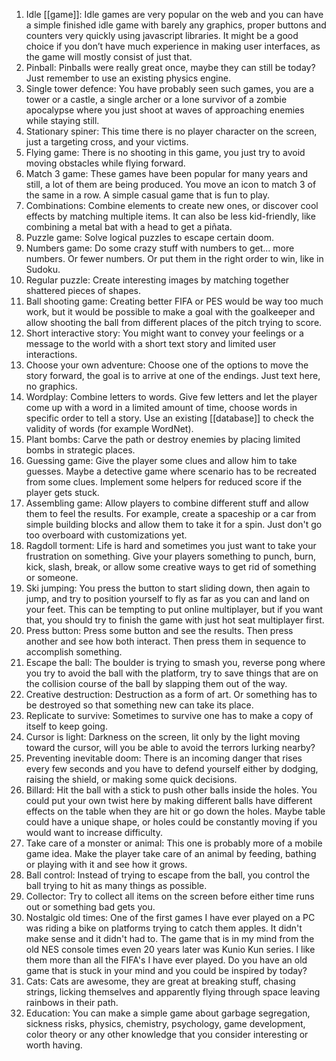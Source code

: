 1. Idle [[game]]: Idle games are very popular on the web and you can have a simple finished idle game with barely any graphics, proper buttons and counters very quickly using javascript libraries. It might be a good choice if you don’t have much experience in making user interfaces, as the game will mostly consist of just that.
2. Pinball: Pinballs were really great once, maybe they can still be today? Just remember to use an existing physics engine.
3. Single tower defence: You have probably seen such games, you are a tower or a castle, a single archer or a lone survivor of a zombie apocalypse where you just shoot at waves of approaching enemies while staying still.
4. Stationary spiner: This time there is no player character on the screen, just a targeting cross, and your victims.
5. Flying game: There is no shooting in this game, you just try to avoid moving obstacles while flying forward.
6. Match 3 game: These games have been popular for many years and still, a lot of them are being produced. You move an icon to match 3 of the same in a row. A simple casual game that is fun to play.
7. Combinations: Combine elements to create new ones, or discover cool effects by matching multiple items. It can also be less kid-friendly, like combining a metal bat with a head to get a piñata.
8. Puzzle game: Solve logical puzzles to escape certain doom.
9. Numbers game: Do some crazy stuff with numbers to get... more numbers. Or fewer numbers. Or put them in the right order to win, like in Sudoku.
10. Regular puzzle: Create interesting images by matching together shattered pieces of shapes.
11. Ball shooting game: Creating better FIFA or PES would be way too much work, but it would be possible to make a goal with the goalkeeper and allow shooting the ball from different places of the pitch trying to score.
12. Short interactive story: You might want to convey your feelings or a message to the world with a short text story and limited user interactions.
13. Choose your own adventure: Choose one of the options to move the story forward, the goal is to arrive at one of the endings. Just text here, no graphics.
14. Wordplay: Combine letters to words. Give few letters and let the player come up with a word in a limited amount of time, choose words in specific order to tell a story. Use an existing [[database]] to check the validity of words (for example WordNet).
15. Plant bombs: Carve the path or destroy enemies by placing limited bombs in strategic places.
16. Guessing game: Give the player some clues and allow him to take guesses. Maybe a detective game where scenario has to be recreated from some clues. Implement some helpers for reduced score if the player gets stuck.
17. Assembling game: Allow players to combine different stuff and allow them to feel the results. For example, create a spaceship or a car from simple building blocks and allow them to take it for a spin. Just don't go too overboard with customizations yet.
18. Ragdoll torment: Life is hard and sometimes you just want to take your frustration on something. Give your players something to punch, burn, kick, slash, break, or allow some creative ways to get rid of something or someone.
19. Ski jumping: You press the button to start sliding down, then again to jump, and try to position yourself to fly as far as you can and land on your feet. This can be tempting to put online multiplayer, but if you want that, you should try to finish the game with just hot seat multiplayer first.
20. Press button: Press some button and see the results. Then press another and see how both interact. Then press them in sequence to accomplish something.
21. Escape the ball: The boulder is trying to smash you, reverse pong where you try to avoid the ball with the platform, try to save things that are on the collision course of the ball by slapping them out of the way.
22. Creative destruction: Destruction as a form of art. Or something has to be destroyed so that something new can take its place.
23. Replicate to survive: Sometimes to survive one has to make a copy of itself to keep going.
24. Cursor is light: Darkness on the screen, lit only by the light moving toward the cursor, will you be able to avoid the terrors lurking nearby?
25. Preventing inevitable doom: There is an incoming danger that rises every few seconds and you have to defend yourself either by dodging, raising the shield, or making some quick decisions.
26. Billard: Hit the ball with a stick to push other balls inside the holes. You could put your own twist here by making different balls have different effects on the table when they are hit or go down the holes. Maybe table could have a unique shape, or holes could be constantly moving if you would want to increase difficulty.
27. Take care of a monster or animal: This one is probably more of a mobile game idea. Make the player take care of an animal by feeding, bathing or playing with it and see how it grows.
28. Ball control: Instead of trying to escape from the ball, you control the ball trying to hit as many things as possible.
29. Collector: Try to collect all items on the screen before either time runs out or something bad gets you.
30. Nostalgic old times: One of the first games I have ever played on a PC was riding a bike on platforms trying to catch them apples. It didn't make sense and it didn't had to. The game that is in my mind from the old NES console times even 20 years later was Kunio Kun series. I like them more than all the FIFA's I have ever played. Do you have an old game that is stuck in your mind and you could be inspired by today?
31. Cats: Cats are awesome, they are great at breaking stuff, chasing strings, licking themselves and apparently flying through space leaving rainbows in their path.
32. Education: You can make a simple game about garbage segregation, sickness risks, physics, chemistry, psychology, game development, color theory or any other knowledge that you consider interesting or worth having.
